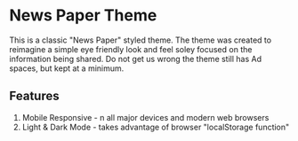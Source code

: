 # News Paper Theme
This is a classic "News Paper" styled theme. The theme was created to reimagine a simple eye friendly look and feel soley focused on the information being shared. Do not get us wrong the theme still has Ad spaces, but kept at a minimum.

## Features
1. Mobile Responsive - n all major devices and modern web browsers
2. Light & Dark Mode - takes advantage of browser "localStorage function"
